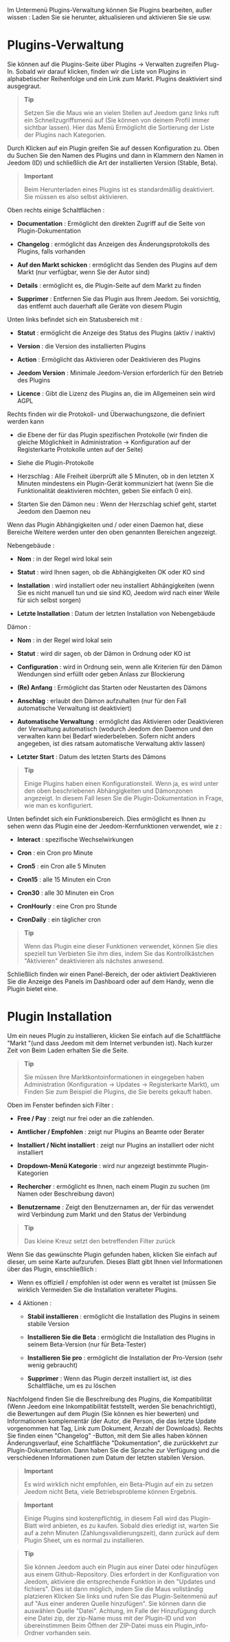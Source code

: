 Im Untermenü Plugins-Verwaltung können Sie Plugins bearbeiten, außer
wissen : Laden Sie sie herunter, aktualisieren und aktivieren Sie sie usw.

Plugins-Verwaltung 
===================

Sie können auf die Plugins-Seite über Plugins → Verwalten zugreifen
Plug-In. Sobald wir darauf klicken, finden wir die Liste von
Plugins in alphabetischer Reihenfolge und ein Link zum Markt. Plugins
deaktiviert sind ausgegraut.

> **Tip**
>
> Setzen Sie die Maus wie an vielen Stellen auf Jeedom ganz links
> ruft ein Schnellzugriffsmenü auf (Sie können
> von deinem Profil immer sichtbar lassen). Hier das Menü
> Ermöglicht die Sortierung der Liste der Plugins nach Kategorien.

Durch Klicken auf ein Plugin greifen Sie auf dessen Konfiguration zu. Oben du
Suchen Sie den Namen des Plugins und dann in Klammern den Namen in Jeedom
(ID) und schließlich die Art der installierten Version (Stable, Beta).

> **Important**
>
> Beim Herunterladen eines Plugins ist es standardmäßig deaktiviert.
> Sie müssen es also selbst aktivieren.

Oben rechts einige Schaltflächen :

-   **Documentation** : Ermöglicht den direkten Zugriff auf die Seite von
    Plugin-Dokumentation

-   **Changelog** : ermöglicht das Anzeigen des Änderungsprotokolls des Plugins, falls vorhanden

-   **Auf den Markt schicken** : ermöglicht das Senden des Plugins auf dem Markt
    (nur verfügbar, wenn Sie der Autor sind)

-   **Details** : ermöglicht es, die Plugin-Seite auf dem Markt zu finden

-   **Supprimer** : Entfernen Sie das Plugin aus Ihrem Jeedom. Sei vorsichtig, das
    entfernt auch dauerhaft alle Geräte von diesem Plugin

Unten links befindet sich ein Statusbereich mit :

-   **Statut** : ermöglicht die Anzeige des Status des Plugins (aktiv / inaktiv)

-   **Version** : die Version des installierten Plugins

-   **Action** : Ermöglicht das Aktivieren oder Deaktivieren des Plugins

-   **Jeedom Version** : Minimale Jeedom-Version erforderlich
    für den Betrieb des Plugins

-   **Licence** : Gibt die Lizenz des Plugins an, die im Allgemeinen sein wird
    AGPL

Rechts finden wir die Protokoll- und Überwachungszone, die definiert werden kann 

-   die Ebene der für das Plugin spezifischen Protokolle (wir finden die gleiche Möglichkeit in
Administration → Konfiguration auf der Registerkarte Protokolle unten auf der Seite)

-   Siehe die Plugin-Protokolle

-   Herzschlag : Alle Freiheit überprüft alle 5 Minuten, ob in den letzten X Minuten mindestens ein Plugin-Gerät kommuniziert hat (wenn Sie die Funktionalität deaktivieren möchten, geben Sie einfach 0 ein).

-   Starten Sie den Dämon neu : Wenn der Herzschlag schief geht, startet Jeedom den Daemon neu

Wenn das Plugin Abhängigkeiten und / oder einen Daemon hat, diese Bereiche
Weitere werden unter den oben genannten Bereichen angezeigt.

Nebengebäude :

-   **Nom** : in der Regel wird lokal sein

-   **Statut** : wird Ihnen sagen, ob die Abhängigkeiten OK oder KO sind

-   **Installation** : wird installiert oder neu installiert
    Abhängigkeiten (wenn Sie es nicht manuell tun und sie sind
    KO, Jeedom wird nach einer Weile für sich selbst sorgen)

-   **Letzte Installation** : Datum der letzten Installation von
    Nebengebäude

Dämon :

-   **Nom** : in der Regel wird lokal sein

-   **Statut** : wird dir sagen, ob der Dämon in Ordnung oder KO ist

-   **Configuration** : wird in Ordnung sein, wenn alle Kriterien für den Dämon
    Wendungen sind erfüllt oder geben Anlass zur Blockierung

-   **(Re) Anfang** : Ermöglicht das Starten oder Neustarten des Dämons

-   **Anschlag** : erlaubt den Dämon aufzuhalten (nur für den Fall
    automatische Verwaltung ist deaktiviert)

-   **Automatische Verwaltung** : ermöglicht das Aktivieren oder Deaktivieren der Verwaltung
    automatisch (wodurch Jeedom den Daemon und den verwalten kann
    bei Bedarf wiederbeleben. Sofern nicht anders angegeben, ist dies ratsam
    automatische Verwaltung aktiv lassen)

-   **Letzter Start** : Datum des letzten Starts des Dämons

> **Tip**
>
> Einige Plugins haben einen Konfigurationsteil. Wenn ja, es
> wird unter den oben beschriebenen Abhängigkeiten und Dämonzonen angezeigt.
> In diesem Fall lesen Sie die Plugin-Dokumentation in
> Frage, wie man es konfiguriert.

Unten befindet sich ein Funktionsbereich. Dies ermöglicht es Ihnen zu sehen
wenn das Plugin eine der Jeedom-Kernfunktionen verwendet, wie z :

-   **Interact** : spezifische Wechselwirkungen

-   **Cron** : ein Cron pro Minute

-   **Cron5** : ein Cron alle 5 Minuten

-   **Cron15** : alle 15 Minuten ein Cron

-   **Cron30** : alle 30 Minuten ein Cron

-   **CronHourly** : eine Cron pro Stunde

-   **CronDaily** : ein täglicher cron

> **Tip**
>
> Wenn das Plugin eine dieser Funktionen verwendet, können Sie dies speziell tun
> Verbieten Sie ihm dies, indem Sie das Kontrollkästchen &quot;Aktivieren&quot; deaktivieren
> als nächstes anwesend.

Schließlich finden wir einen Panel-Bereich, der oder aktiviert
Deaktivieren Sie die Anzeige des Panels im Dashboard oder auf dem Handy, wenn die
Plugin bietet eine.

Plugin Installation 
========================

Um ein neues Plugin zu installieren, klicken Sie einfach auf die Schaltfläche
"Markt "(und dass Jeedom mit dem Internet verbunden ist). Nach kurzer Zeit von
Beim Laden erhalten Sie die Seite.

> **Tip**
>
> Sie müssen Ihre Marktkontoinformationen in eingegeben haben
> Administration (Konfiguration → Updates → Registerkarte Markt), um
> Finden Sie zum Beispiel die Plugins, die Sie bereits gekauft haben.

Oben im Fenster befinden sich Filter :

-   **Free / Pay** : zeigt nur frei oder an
    die zahlenden.

-   **Amtlicher / Empfohlen** : zeigt nur Plugins an
    Beamte oder Berater

-   **Installiert / Nicht installiert** : zeigt nur Plugins an
    installiert oder nicht installiert

-   **Dropdown-Menü Kategorie** : wird nur angezeigt
    bestimmte Plugin-Kategorien

-   **Rechercher** : ermöglicht es Ihnen, nach einem Plugin zu suchen (im Namen oder
    Beschreibung davon)

-   **Benutzername** : Zeigt den Benutzernamen an, der für das verwendet wird
    Verbindung zum Markt und den Status der Verbindung

> **Tip**
>
> Das kleine Kreuz setzt den betreffenden Filter zurück

Wenn Sie das gewünschte Plugin gefunden haben, klicken Sie einfach auf
dieser, um seine Karte aufzurufen. Dieses Blatt gibt Ihnen viel
Informationen über das Plugin, einschließlich :

-   Wenn es offiziell / empfohlen ist oder wenn es veraltet ist (müssen Sie wirklich
    Vermeiden Sie die Installation veralteter Plugins.

-   4 Aktionen :

    -   **Stabil installieren** : ermöglicht die Installation des Plugins in seinem
        stabile Version

    -   **Installieren Sie die Beta** : ermöglicht die Installation des Plugins in seinem
        Beta-Version (nur für Beta-Tester)

    -   **Installieren Sie pro** : ermöglicht die Installation der Pro-Version (sehr
        wenig gebraucht)

    -   **Supprimer** : Wenn das Plugin derzeit installiert ist, ist dies
        Schaltfläche, um es zu löschen

Nachfolgend finden Sie die Beschreibung des Plugins, die Kompatibilität
(Wenn Jeedom eine Inkompatibilität feststellt, werden Sie benachrichtigt), die Bewertungen
auf dem Plugin (Sie können es hier bewerten) und Informationen
komplementär (der Autor, die Person, die das letzte Update vorgenommen hat
Tag, Link zum Dokument, Anzahl der Downloads). Rechts
Sie finden einen "Changelog" -Button, mit dem Sie alles haben können
Änderungsverlauf, eine Schaltfläche "Dokumentation", die zurückkehrt
zur Plugin-Dokumentation. Dann haben Sie die Sprache zur Verfügung
und die verschiedenen Informationen zum Datum der letzten stabilen Version.

> **Important**
>
> Es wird wirklich nicht empfohlen, ein Beta-Plugin auf ein zu setzen
> Jeedom nicht Beta, viele Betriebsprobleme können
> Ergebnis.

> **Important**
>
> Einige Plugins sind kostenpflichtig, in diesem Fall wird das Plugin-Blatt
> wird anbieten, es zu kaufen. Sobald dies erledigt ist, warten Sie auf a
> zehn Minuten (Zahlungsvalidierungszeit), dann zurück
> auf dem Plugin Sheet, um es normal zu installieren.

> **Tip**
>
> Sie können Jeedom auch ein Plugin aus einer Datei oder hinzufügen
> aus einem Github-Repository. Dies erfordert in der Konfiguration von
> Jeedom, aktiviere die entsprechende Funktion in den "Updates und
> fichiers". Dies ist dann möglich, indem Sie die Maus vollständig platzieren
> Klicken Sie links und rufen Sie das Plugin-Seitenmenü auf
> auf "Aus einer anderen Quelle hinzufügen". Sie können dann die auswählen
> Quelle "Datei". Achtung, im Falle der Hinzufügung durch eine Datei
> zip, der zip-Name muss mit der Plugin-ID und von übereinstimmen
> Beim Öffnen der ZIP-Datei muss ein Plugin\_info-Ordner vorhanden sein.
